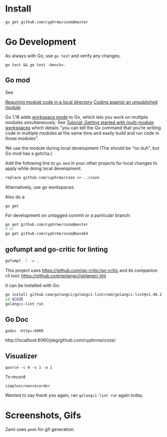 # Install

```
go get github.com/cyphrme/coze@master
```

# Go Development

As always with Go, use `go test` and verify any changes. 

```
go test && go test -bench=.
```


## Go mod

See 

[Requiring module code in a local directory](https://go.dev/doc/modules/managing-dependencies#local_directory)
[Coding against an unpublished module](https://go.dev/doc/modules/release-workflow#unpublished)

Go 1.18 adds [workspace mode](https://go.dev/blog/get-familiar-with-workspaces)
to Go, which lets you work on multiple modules simultaneously. See [Tutorial:
Getting started with multi-module
workspaces](https://go.dev/doc/tutorial/workspaces) which details "you can tell
the Go command that you’re writing code in multiple modules at the same time and
easily build and run code in those modules".


We use the module during local development (The should be "no duh", but Go mod has a gotcha.)

Add the following line to `go.mod` in your other projects for local changes to apply while doing local development.
```go.mod
replace github.com/cyphrme/coze => ../coze
```

Alternatively, use go workspaces.  


Also do a 

```
go get 
```

For development on untagged commit or a particular branch:

```sh
go get github.com/cyphrme/coze@master
# Or
go get github.com/cyphrme/coze@base64
```

## gofumpt and go-critic for linting

```sh
gofumpt -l -w .
 ```

This project uses https://github.com/go-critic/go-critic and its companion cli
tool: https://github.com/golangci/golangci-lint


It can be installed with Go:

```sh
go install github.com/golangci/golangci-lint/cmd/golangci-lint@v1.46.2
cd $COZE
golangci-lint run
```

## Go Doc

```
godoc -http=:6060
```

http://localhost:6060/pkg/github.com/cyphrme/coze/


## Visualizer

```
gource -c 4 -s 1 -a 1
```

To record:


```
simplescreenrecorder
```


Wanted to say thank you again, ran `golangci-lint run` again today.

# Screenshots, Gifs

Zami uses `peek` for gif generation. 